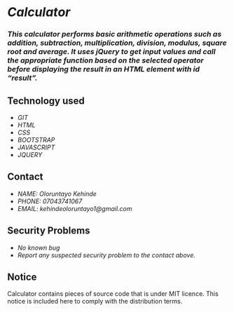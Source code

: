 # _Calculator_
### _This calculator performs basic arithmetic operations such as addition, subtraction, multiplication, division, modulus, square root and average. It uses jQuery to get input values and call the appropriate function based on the selected operator before displaying the result in an HTML element with id “result”._

## Technology used
* _GIT_
* _HTML_
* _CSS_
* _BOOTSTRAP_
* _JAVASCRIPT_
* _JQUERY_

## Contact
* _NAME: Oloruntayo Kehinde_
* _PHONE: 07043741067_
* _EMAIL: kehindeoloruntayo1@gmail.com_

## Security Problems
* _No known bug_
* _Report any suspected security problem to the contact above._

## Notice
Calculator contains pieces of source code that is under MIT licence. This notice is included here to comply with the distribution terms.
